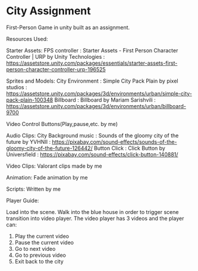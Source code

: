 # City Assignment
 First-Person Game in unity built as an assignment.
 
Resources Used:

Starter Assets:
FPS controller : Starter Assets - First Person Character Controller | URP by Unity Technologies : https://assetstore.unity.com/packages/essentials/starter-assets-first-person-character-controller-urp-196525

Sprites and Models:
City Environment : Simple City Pack Plain by pixel studios : https://assetstore.unity.com/packages/3d/environments/urban/simple-city-pack-plain-100348
Billboard : Billboard by Mariam Sarishvili : https://assetstore.unity.com/packages/3d/environments/urban/billboard-9700

Video Control Buttons(Play,pause,etc. by me)


Audio Clips:
City Background music : Sounds of the gloomy city of the future by YVHNII : https://pixabay.com/sound-effects/sounds-of-the-gloomy-city-of-the-future-126442/
Button Click :  Click Button by Universfield : https://pixabay.com/sound-effects/click-button-140881/


Video Clips:
Valorant clips made by me

Animation:
Fade animation by me
 
Scripts:
Written by me

Player Guide:

Load into the scene. Walk into the blue house in order to trigger scene transition into video player. The video player has 3 videos and the player can:

1. Play the current video
2. Pause the current video
3. Go to next video
4. Go to previous video
5. Exit back to the city
